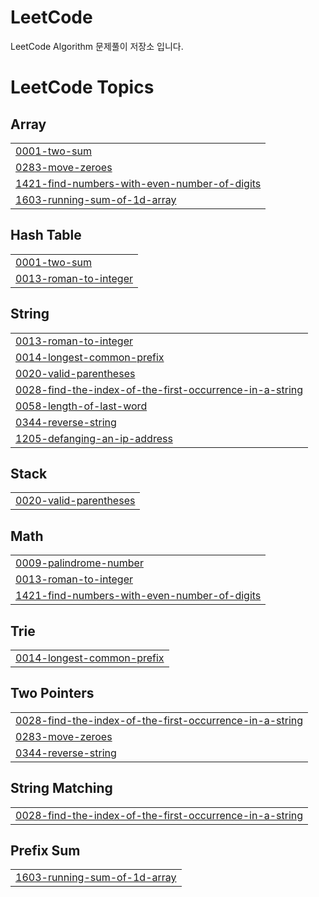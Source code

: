 # LeetCode
LeetCode Algorithm 문제풀이 저장소 입니다.

<!---LeetCode Topics Start-->
# LeetCode Topics
## Array
|  |
| ------- |
| [0001-two-sum](https://github.com/soeunSim/LeetCode/tree/master/0001-two-sum) |
| [0283-move-zeroes](https://github.com/soeunSim/LeetCode/tree/master/0283-move-zeroes) |
| [1421-find-numbers-with-even-number-of-digits](https://github.com/soeunSim/LeetCode/tree/master/1421-find-numbers-with-even-number-of-digits) |
| [1603-running-sum-of-1d-array](https://github.com/soeunSim/LeetCode/tree/master/1603-running-sum-of-1d-array) |
## Hash Table
|  |
| ------- |
| [0001-two-sum](https://github.com/soeunSim/LeetCode/tree/master/0001-two-sum) |
| [0013-roman-to-integer](https://github.com/soeunSim/LeetCode/tree/master/0013-roman-to-integer) |
## String
|  |
| ------- |
| [0013-roman-to-integer](https://github.com/soeunSim/LeetCode/tree/master/0013-roman-to-integer) |
| [0014-longest-common-prefix](https://github.com/soeunSim/LeetCode/tree/master/0014-longest-common-prefix) |
| [0020-valid-parentheses](https://github.com/soeunSim/LeetCode/tree/master/0020-valid-parentheses) |
| [0028-find-the-index-of-the-first-occurrence-in-a-string](https://github.com/soeunSim/LeetCode/tree/master/0028-find-the-index-of-the-first-occurrence-in-a-string) |
| [0058-length-of-last-word](https://github.com/soeunSim/LeetCode/tree/master/0058-length-of-last-word) |
| [0344-reverse-string](https://github.com/soeunSim/LeetCode/tree/master/0344-reverse-string) |
| [1205-defanging-an-ip-address](https://github.com/soeunSim/LeetCode/tree/master/1205-defanging-an-ip-address) |
## Stack
|  |
| ------- |
| [0020-valid-parentheses](https://github.com/soeunSim/LeetCode/tree/master/0020-valid-parentheses) |
## Math
|  |
| ------- |
| [0009-palindrome-number](https://github.com/soeunSim/LeetCode/tree/master/0009-palindrome-number) |
| [0013-roman-to-integer](https://github.com/soeunSim/LeetCode/tree/master/0013-roman-to-integer) |
| [1421-find-numbers-with-even-number-of-digits](https://github.com/soeunSim/LeetCode/tree/master/1421-find-numbers-with-even-number-of-digits) |
## Trie
|  |
| ------- |
| [0014-longest-common-prefix](https://github.com/soeunSim/LeetCode/tree/master/0014-longest-common-prefix) |
## Two Pointers
|  |
| ------- |
| [0028-find-the-index-of-the-first-occurrence-in-a-string](https://github.com/soeunSim/LeetCode/tree/master/0028-find-the-index-of-the-first-occurrence-in-a-string) |
| [0283-move-zeroes](https://github.com/soeunSim/LeetCode/tree/master/0283-move-zeroes) |
| [0344-reverse-string](https://github.com/soeunSim/LeetCode/tree/master/0344-reverse-string) |
## String Matching
|  |
| ------- |
| [0028-find-the-index-of-the-first-occurrence-in-a-string](https://github.com/soeunSim/LeetCode/tree/master/0028-find-the-index-of-the-first-occurrence-in-a-string) |
## Prefix Sum
|  |
| ------- |
| [1603-running-sum-of-1d-array](https://github.com/soeunSim/LeetCode/tree/master/1603-running-sum-of-1d-array) |
<!---LeetCode Topics End-->
